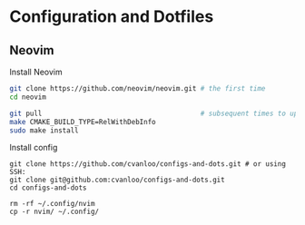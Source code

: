# Configuration and Dotfiles

## Neovim

Install Neovim

```sh
git clone https://github.com/neovim/neovim.git # the first time
cd neovim

git pull                                       # subsequent times to update
make CMAKE_BUILD_TYPE=RelWithDebInfo
sudo make install
```

Install config

```
git clone https://github.com/cvanloo/configs-and-dots.git # or using SSH:
git clone git@github.com:cvanloo/configs-and-dots.git
cd configs-and-dots

rm -rf ~/.config/nvim
cp -r nvim/ ~/.config/
```
